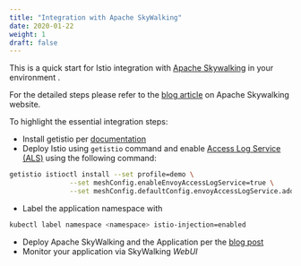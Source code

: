 ```yaml
---
title: "Integration with Apache SkyWalking"
date: 2020-01-22
weight: 1
draft: false
---
```


This is a quick start for Istio integration with [Apache Skywalking](https://skywalking.apache.org/) in your environment .

For the detailed steps please refer to the [blog article](https://skywalking.apache.org/blog/2020-12-03-obs-service-mesh-with-sw-and-als/) on Apache Skywalking website.

To highlight the essential integration steps:

- Install getistio per [documentation](https://getistio.io/installing-getistio-cli)
- Deploy Istio using `getistio` command and enable [Access Log Service (ALS)](https://www.envoyproxy.io/docs/envoy/latest/api-v2/service/accesslog/v2/als.proto) using the following command:
```sh
getistio istioctl install --set profile=demo \
               --set meshConfig.enableEnvoyAccessLogService=true \
               --set meshConfig.defaultConfig.envoyAccessLogService.address=skywalking-oap.istio-system:11800
```
- Label the application namespace with 

```sh
kubectl label namespace <namespace> istio-injection=enabled
```
- Deploy Apache SkyWalking and the Application per the [blog post](https://skywalking.apache.org/blog/2020-12-03-obs-service-mesh-with-sw-and-als/)
- Monitor your application via SkyWalking *WebUI*
